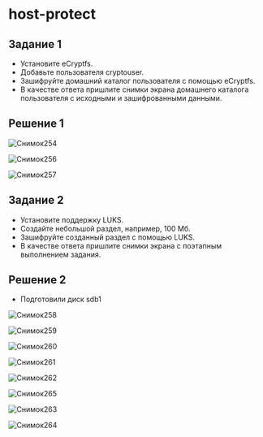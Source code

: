 # host-protect
## Задание 1
* Установите eCryptfs.  
* Добавьте пользователя cryptouser.
* Зашифруйте домашний каталог пользователя с помощью eCryptfs.
* В качестве ответа пришлите снимки экрана домашнего каталога пользователя с исходными и зашифрованными данными.

## Решение 1

![Снимок254](https://github.com/user-attachments/assets/1bb56490-aa5a-45dc-be31-566e71b80af6)

![Снимок256](https://github.com/user-attachments/assets/2dfdcd3e-3268-4807-9694-37547b3bb6f1)

![Снимок257](https://github.com/user-attachments/assets/f07f5da7-f977-429f-b9b7-75ea50395e28)


## Задание 2
* Установите поддержку LUKS.
* Создайте небольшой раздел, например, 100 Мб.
* Зашифруйте созданный раздел с помощью LUKS.
* В качестве ответа пришлите снимки экрана с поэтапным выполнением задания.

## Решение 2
* Подготовили диск sdb1

![Снимок258](https://github.com/user-attachments/assets/743ea514-1091-4424-ab1a-ed089940ee18)

![Снимок259](https://github.com/user-attachments/assets/e50fadb3-44b7-49a7-b824-634617892f3a)

![Снимок260](https://github.com/user-attachments/assets/c93a9c7e-cfa5-457d-907e-ae8a91ba9e9a)

![Снимок261](https://github.com/user-attachments/assets/d4370beb-bf35-426d-8c4b-d50a20ad4657)

![Снимок262](https://github.com/user-attachments/assets/d954367c-61bb-453b-86fd-3f53e79fd424)

![Снимок265](https://github.com/user-attachments/assets/cdfecca8-b5ee-48c6-8d82-374d7c457ba6)

![Снимок263](https://github.com/user-attachments/assets/dddb3386-3742-4732-9216-8e87c4f84369)

![Снимок264](https://github.com/user-attachments/assets/961c2e80-bedc-470e-a22d-fbba05f57458)





